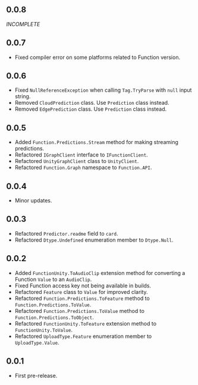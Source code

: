 ## 0.0.8
*INCOMPLETE*

## 0.0.7
+ Fixed compiler error on some platforms related to Function version.

## 0.0.6
+ Fixed `NullReferenceException` when calling `Tag.TryParse` with `null` input string.
+ Removed `CloudPrediction` class. Use `Prediction` class instead.
+ Removed `EdgePrediction` class. Use `Prediction` class instead.

## 0.0.5
+ Added `Function.Predictions.Stream` method for making streaming predictions.
+ Refactored `IGraphClient` interface to `IFunctionClient`.
+ Refactored `UnityGraphClient` class to `UnityClient`.
+ Refactored `Function.Graph` namespace to `Function.API`.

## 0.0.4
+ Minor updates.

## 0.0.3
+ Refactored `Predictor.readme` field to `card`.
+ Refactored `Dtype.Undefined` enumeration member to `Dtype.Null`.

## 0.0.2
+ Added `FunctionUnity.ToAudioClip` extension method for converting a Function `Value` to an `AudioClip`.
+ Fixed Function access key not being available in builds.
+ Refactored `Feature` class to `Value` for improved clarity.
+ Refactored `Function.Predictions.ToFeature` method to `Function.Predictions.ToValue`.
+ Refactored `Function.Predictions.ToValue` method to `Function.Predictions.ToObject`.
+ Refactored `FunctionUnity.ToFeature` extension method to `FunctionUnity.ToValue`.
+ Refactored `UploadType.Feature` enumeration member to `UploadType.Value`.

## 0.0.1
+ First pre-release.